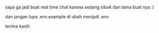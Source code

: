 saya ga jadi buat real time chat karena sedang sibuk dan lama buat nya :)

dan jangan lupa .env.example di ubah menjadi .env

terima kasih

